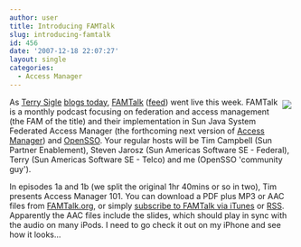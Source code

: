 ```yaml
---
author: user
title: Introducing FAMTalk
slug: introducing-famtalk
id: 456
date: '2007-12-18 22:07:27'
layout: single
categories:
  - Access Manager
---
```


<span style="margin: 5px; float: right;">[![](http://blog.superpat.com/wp-content/uploads/2009/09/FAMTalk.jpg)](http://famtalk.org/)</span>

As [Terry Sigle](http://blogs.sun.com/tls/) [blogs today](http://blogs.sun.com/tls/entry/famtalk_talking_about_federated_access), [FAMTalk](http://famtalk.org/) ([feed](http://www.famtalk.org/rss.xml)) went live this week. FAMTalk is a monthly podcast focusing on federation and access management (the FAM of the title) and their implementation in Sun Java System Federated Access Manager (the forthcoming next version of [Access Manager](http://www.sun.com/software/products/access_mgr/)) and [OpenSSO](http://opensso.org/). Your regular hosts will be Tim Campbell (Sun Partner Enablement), Steven Jarosz (Sun Americas Software SE - Federal), Terry (Sun Americas Software SE - Telco) and me (OpenSSO 'community guy').

In episodes 1a and 1b (we split the original 1hr 40mins or so in two), Tim presents Access Manager 101\. You can download a PDF plus MP3 or AAC files from [FAMTalk.org](http://famtalk.org/), or simply [subscribe to FAMTalk via iTunes](http://phobos.apple.com/WebObjects/MZStore.woa/wa/viewPodcast?id=270422627) or [RSS](http://www.famtalk.org/rss.xml). Apparently the AAC files include the slides, which should play in sync with the audio on many iPods. I need to go check it out on my iPhone and see how it looks...